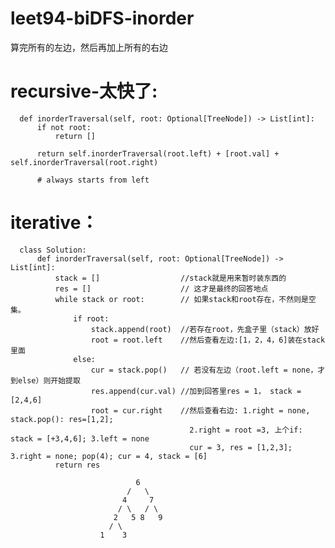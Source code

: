 # leet94-biDFS-inorder

算完所有的左边，然后再加上所有的右边

# recursive-太快了:

      def inorderTraversal(self, root: Optional[TreeNode]) -> List[int]:
          if not root:
              return []

          return self.inorderTraversal(root.left) + [root.val] + self.inorderTraversal(root.right)

          # always starts from left
  
  
  
  
 # iterative：

      class Solution:
          def inorderTraversal(self, root: Optional[TreeNode]) -> List[int]:
              stack = []                  //stack就是用来暂时装东西的
              res = []                    // 这才是最终的回答地点
              while stack or root:        // 如果stack和root存在，不然则是空集。
                  if root:
                      stack.append(root)  //若存在root，先盒子里（stack）放好
                      root = root.left    //然后查看左边:[1，2，4，6]装在stack里面
                  else:
                      cur = stack.pop()   // 若没有左边（root.left = none，才到else）则开始提取
                      res.append(cur.val) //加到回答里res = 1， stack = [2,4,6]
                      root = cur.right    //然后查看右边: 1.right = none, stack.pop(): res=[1,2];
                                            2.right = root =3, 上个if: stack = [+3,4,6]; 3.left = none
                                            cur = 3, res = [1,2,3]; 3.right = none; pop(4); cur = 4, stack = [6]
              return res
              
                                6
                              /   \
                             4     7
                            / \   / \
                           2   5 8   9
                          / \
                        1    3
